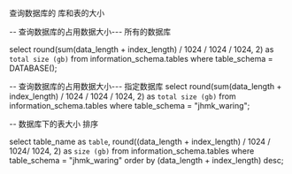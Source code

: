 查询数据库的  库和表的大小





-- 查询数据库的占用数据大小---  所有的数据库  

select
round(sum(data_length + index_length) / 1024 / 1024 / 1024, 2) as `total size (gb)`
from
information_schema.tables
				where
table_schema = DATABASE();



-- 查询数据库的占用数据大小---  指定数据库
select
round(sum(data_length + index_length) / 1024 / 1024 / 1024, 2) as `total size (gb)`
from
information_schema.tables
				where
table_schema = "jhmk_waring";









-- 数据库下的表大小 排序

select
table_name as `table`,
round((data_length + index_length) / 1024 / 1024/ 1024, 2) as `size (gb)`
from
information_schema.tables
where
table_schema = "jhmk_waring"
order by
(data_length + index_length) desc;